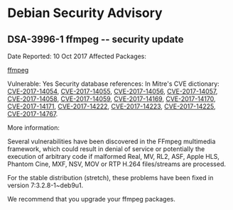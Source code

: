 
Debian Security Advisory
========================


DSA-3996-1 ffmpeg -- security update
------------------------------------



Date Reported:
10 Oct 2017
Affected Packages:

[ffmpeg](https://packages.debian.org/src:ffmpeg)

Vulnerable:
Yes
Security database references:
In Mitre's CVE dictionary: [CVE-2017-14054](https://security-tracker.debian.org/tracker/CVE-2017-14054), [CVE-2017-14055](https://security-tracker.debian.org/tracker/CVE-2017-14055), [CVE-2017-14056](https://security-tracker.debian.org/tracker/CVE-2017-14056), [CVE-2017-14057](https://security-tracker.debian.org/tracker/CVE-2017-14057), [CVE-2017-14058](https://security-tracker.debian.org/tracker/CVE-2017-14058), [CVE-2017-14059](https://security-tracker.debian.org/tracker/CVE-2017-14059), [CVE-2017-14169](https://security-tracker.debian.org/tracker/CVE-2017-14169), [CVE-2017-14170](https://security-tracker.debian.org/tracker/CVE-2017-14170), [CVE-2017-14171](https://security-tracker.debian.org/tracker/CVE-2017-14171), [CVE-2017-14222](https://security-tracker.debian.org/tracker/CVE-2017-14222), [CVE-2017-14223](https://security-tracker.debian.org/tracker/CVE-2017-14223), [CVE-2017-14225](https://security-tracker.debian.org/tracker/CVE-2017-14225), [CVE-2017-14767](https://security-tracker.debian.org/tracker/CVE-2017-14767).  

More information:

Several vulnerabilities have been discovered in the FFmpeg multimedia
framework, which could result in denial of service or potentially the
execution of arbitrary code if malformed Real, MV, RL2, ASF, Apple HLS,
Phantom Cine, MXF, NSV, MOV or RTP H.264 files/streams are processed.


For the stable distribution (stretch), these problems have been fixed in
version 7:3.2.8-1~deb9u1.


We recommend that you upgrade your ffmpeg packages.





